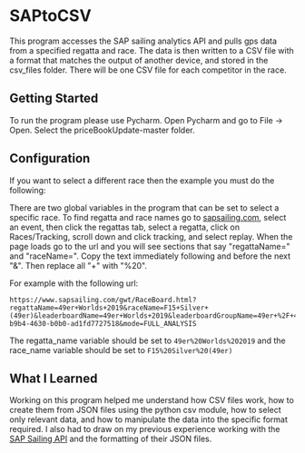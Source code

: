 # SAPtoCSV
This program accesses the SAP sailing analytics API and pulls gps data from a specified regatta and race. The data is then written to a CSV file with a format that matches the output of another device, and stored in the csv_files folder. There will be one CSV file for each competitor in the race.

## Getting Started
To run the program please use Pycharm. Open Pycharm and go to File -> Open. Select the priceBookUpdate-master folder.

## Configuration
If you want to select a different race then the example you must do the following:

There are two global variables in the program that can be set to select a specific race. To find regatta and race names go to [sapsailing.com](https://www.sapsailing.com/gwt/Home.html), select an event, then click the regattas tab, select a regatta, click on Races/Tracking, scroll down and click tracking, and select replay. When the page loads go to the url and you will see sections that say "regattaName=" and "raceName=". Copy the text immediately following and before the next "&". Then replace all "+" with "%20".

For example with the following url:
```
https://www.sapsailing.com/gwt/RaceBoard.html?regattaName=49er+Worlds+2019&raceName=F15+Silver+(49er)&leaderboardName=49er+Worlds+2019&leaderboardGroupName=49er+%2F+49er+FX+%2F+Nacra+17+World+Championships+2019&eventId=e5a65f0a-b9b4-4630-b0b0-ad1fd7727518&mode=FULL_ANALYSIS
```

The regatta_name variable should be set to `49er%20Worlds%202019` and the race_name variable should be set to `F15%20Silver%20(49er)`

## What I Learned
Working on this program helped me understand how CSV files work, how to create them from JSON files using the python csv module, how to select only relevant data, and how to manipulate the data into the specific format required. I also had to draw on my previous experience working with the [SAP Sailing API](https://www.sapsailing.com/sailingserver/webservices/api/v1/index.html) and the formatting of their JSON files.

